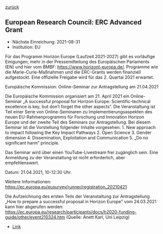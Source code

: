 [zurück](/funding/)

## European Research Council: ERC Advanced Grant

* Nächste Einreichung: 2021-08-31
* Institution: EU

Für das Programm Horizon Europe (Laufzeit 2021-2027) gibt es vorläufige Einigungen, mehr in der Pressemitteilung des Europäischen Parlaments (EN) und hier vom BMBF: https://www.horizont-europa.de/. Programme wie die Marie-Curie-Maßnahmen und die ERC-Grants werden finanziell aufgestockt. Eine offizielle Freigabe wird für das 2. Quartal 2021 erwartet.

Europäische Kommission: Online-Seminar zur Antragstellung am 21.04.2021 

Die Europäische Kommission organisiert am 21. April 2021 ein Online-Seminar „A successful proposal for Horizon Europe: Scientific-technical excellence is key, but don’t forget the other aspects“. Die Veranstaltung ist Teil einer Serie von Online-Seminaren zu Implementierungsaspekten des neuen EU-Rahmenprogramms für Forschung und Innovation Horizon Europe und der zweite Teil des Seminars zur Antragstellung. Bei diesem Seminar ist die Vorstellung folgender Inhalte vorgesehen: 1. New approach to impact following the Key Impact Pathways 2. Open Science 3. Gender dimension 4. Dissemination, Exploitation and Communication 5. „Do no significant harm” principle.

Das Seminar wird über einen YouTube-Livestream frei zugänglich sein. Eine Anmeldung zu der Veranstaltung ist nicht erforderlich, aber empfehlenswert.

Datum: 21.04.2021, 10-12:30 Uhr.

Weitere Informationen: https://ec.europa.eu/eusurvey/runner/registration_20210421

Die Aufzeichnung des ersten Teils der Veranstaltung zur Antragstellung „How to prepare a successful proposal in Horizon Europe” vom 24.03.2021 kann hier abgerufen werden: https://ec.europa.eu/research/participants/docs/h2020-funding-guide/other/event210324.htm 
(Quelle: Anett Karl, Uni Leipzig)

* [Link](https://www.europarl.europa.eu/news/en/press-room/20201207IPR93246/research-meps-reach-deal-with-council-on-horizon-europe-programme)